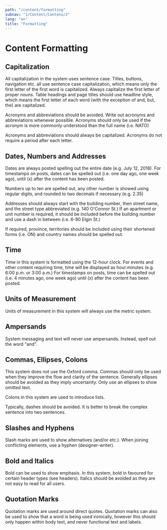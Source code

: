 ```yaml
---
path: "/content/formatting"
subnav: "1/Content/Contenu/2"
lang: "en"
title: "Formatting"
---
```


<helmet>
<title> Content Formatting - Aurora Design System </title>
</helmet>

# Content Formatting

## Capitalization

All capitalization in the system uses sentence case. Titles, buttons, navigation etc. all use sentence case capitalization, which means only the first letter of the first word is capitalized. Always capitalize the first letter of proper nouns. Table headings and page titles should use headline style, which means the first letter of each word (with the exception of and, but, the) are capitalized.

Acronyms and abbreviations should be avoided. Write out acronyms and abbreviations whenever possible. Acronyms should only be used if  the acronym is more commonly understood than the full name (i.e. NATO)

Acronyms and abbreviations should always be capitalized. Acronyms do not require a period after each letter.

## Dates, Numbers and Addresses

Dates are always posted spelling out the entire date (e.g. July 12, 2018). For timestamps on posts, dates can be spelled out (i.e. one day ago, one week ago), until (x) after the content has been posted.

Numbers up to ten are spelled out, any other number is showed using regular digits, and rounded to two decimals if necessary (e.g. 2.35)

Addresses should always start with the building number, then street name, and the street type abbreviated (e.g. 140 O'Connor St.) If an apartment or unit number is required, it should be included before the building number and use a dash in between (i.e. 6-90 Elgin St.)

If required, province, territories should be included using their shortened forms (i.e. ON) and country names should be spelled out.

## Time

Time in this system is formatted using the 12-hour clock. For events and other content requiring time, time will be displayed as hour:minutes (e.g. 6:00 p.m. or 3:00 a.m.) For timestamps on posts, time can be spelled out  (i.e. 4 minutes ago, one week ago) until (x) after the content has been posted.  

## Units of Measurement

Units of measurement in this system will always use the metric system.

## Ampersands

System messaging and text will never use ampersands. Instead, spell out the word "and".

## Commas, Ellipses, Colons
This system does not use the Oxford comma. Commas should only be used when they improve the flow and clarity of the sentence.
Generally ellipses should be avoided as they imply uncertainty. Only use an ellipses to show omitted text.

Colons in this system are used to introduce lists.

Typically, dashes should be avoided. It is better to break the complex sentence into two sentences.  

## Slashes and Hyphens
Slash marks are used to show alternatives (and/or etc.). When joining conflicting elements, use a hyphen (designer-writer).

## Bold and Italics
Bold can be used to show emphasis. In this system, bold in favoured for certain header types (see headers). Italics should be avoided as they are not easy to read for all users.

## Quotation Marks
Quotation marks are used around direct quotes. Quotation marks can also be used to show that a word is being used ironically, however this should only happen within body text, and never functional text and labels.

